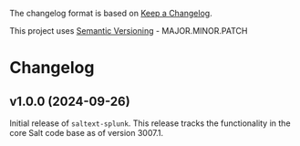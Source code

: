 The changelog format is based on [Keep a Changelog](https://keepachangelog.com/en/1.0.0/).

This project uses [Semantic Versioning](https://semver.org/) - MAJOR.MINOR.PATCH

# Changelog

## v1.0.0 (2024-09-26)

Initial release of `saltext-splunk`. This release tracks the functionality in the core Salt code base as of version 3007.1.

